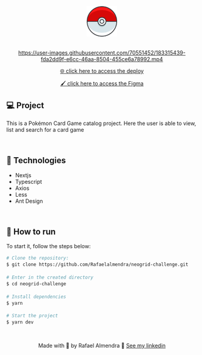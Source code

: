 <div align="center">
  <img src="github/icon.png" width="80px" />
</div>

<br/>


<div align="center">

 https://user-images.githubusercontent.com/70551452/183315439-fda2dd9f-e6cc-46aa-8504-455ce6a78992.mp4
 
</div>



<div align="center">
  <a href="https://pokemon-universe.vercel.app/" target="_blank">
    🌐 click here to access the deploy
  </a>
</div>

<p align="center">
  <a href="https://www.figma.com/file/DfvfNzNN9G3djwha2R3ckD/Pokemon-Catalog?node-id=0%3A1" target="_blank">
    🖌️ click here to access the Figma
  </a>
</p>

## 💻 Project

This is a Pokémon Card Game catalog project. Here the user is able to view, list and search for a card game

<br>

## 🧪 Technologies

- Nextjs
- Typescript
- Axios
- Less
- Ant Design

<br>

## 🚀 How to run

To start it, follow the steps below:

```bash
# Clone the repository:
$ git clone https://github.com/Rafaelalmendra/neogrid-challenge.git

# Enter in the created directory
$ cd neogrid-challenge

# Install dependencies
$ yarn

# Start the project
$ yarn dev
```

<br>

<div align="center">

Made with 💜 by Rafael Almendra 👋 [See my linkedin](https://www.linkedin.com/in/rafaelalmendraa/)

</div>
